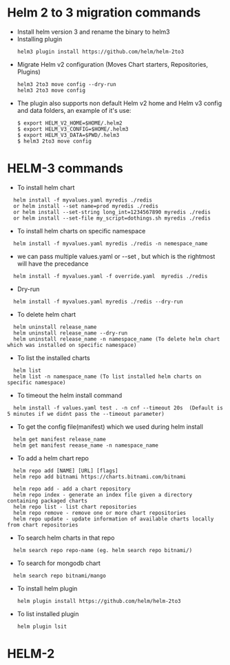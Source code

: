 # Helm 2 to 3 migration commands
* Install helm version 3 and rename the binary to helm3
* Installing plugin
  ``` 
  helm3 plugin install https://github.com/helm/helm-2to3
  ```
* Migrate Helm v2 configuration (Moves Chart starters, Repositories, Plugins)
  ```
  helm3 2to3 move config --dry-run
  helm3 2to3 move config
  ```
* The plugin also supports non default Helm v2 home and Helm v3 config and data folders, an example of it's use:
  ```
  $ export HELM_V2_HOME=$HOME/.helm2
  $ export HELM_V3_CONFIG=$HOME/.helm3
  $ export HELM_V3_DATA=$PWD/.helm3
  $ helm3 2to3 move config
  ```
  
# HELM-3 commands
* To install helm chart
```
  helm install -f myvalues.yaml myredis ./redis
  or helm install --set name=prod myredis ./redis
  or helm install --set-string long_int=1234567890 myredis ./redis
  or helm install --set-file my_script=dothings.sh myredis ./redis
```
* To install helm charts on specific namespace
```  
  helm install -f myvalues.yaml myredis ./redis -n nemespace_name
```
*  we can pass multiple values.yaml or --set , but which is the rightmost will have the precedance
```  
  helm install -f myvalues.yaml -f override.yaml  myredis ./redis
```
* Dry-run
```  
  helm install -f myvalues.yaml myredis ./redis --dry-run
```
* To delete helm chart
```
  helm uninstall release_name
  helm uninstall release_name --dry-run
  helm uninstall release_name -n namespace_name (To delete helm chart which was installed on specific namespace)
```  
* To list the installed charts
```  
  helm list
  helm list -n namespace_name (To list installed helm charts on specific namespace)
```  
* To timeout the helm install command
```
  helm install -f values.yaml test . -n cnf --timeout 20s  (Default is 5 minutes if we didnt pass the --timeout parameter)
```  
* To get the config file(manifest) which we used during helm install
```
  helm get manifest release_name
  helm get manifest reease_name -n namespace_name
```
* To add a helm chart repo
```
  helm repo add [NAME] [URL] [flags]
  helm repo add bitnami https://charts.bitnami.com/bitnami
  
  helm repo add - add a chart repository
  helm repo index - generate an index file given a directory containing packaged charts
  helm repo list - list chart repositories
  helm repo remove - remove one or more chart repositories
  helm repo update - update information of available charts locally from chart repositories
```
* To search helm charts in that repo
```
  helm search repo repo-name (eg. helm search repo bitnami/)
```  
* To search for mongodb chart 
```  
  helm search repo bitnami/mango
```  
* To install helm plugin
  ```
  helm plugin install https://github.com/helm/helm-2to3
  ```
* To list installed plugin
  ```
  helm plugin lsit
  ```
# HELM-2
